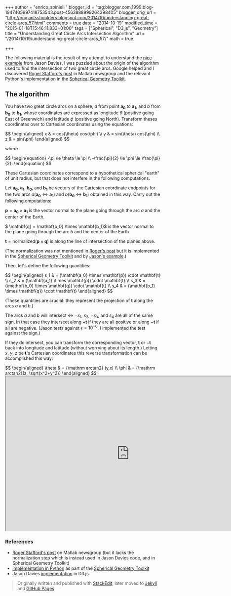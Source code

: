 +++
author = "enrico_spinielli"
blogger_id = "tag:blogger.com,1999:blog-1947405997418753543.post-4563888999264398405"
blogger_orig_url = "http://ongiantsshoulders.blogspot.com/2014/10/understanding-great-circle-arcs_57.html"
comments = true
date = "2014-10-19"
modified_time = "2015-01-18T15:46:11.833+01:00"
tags = ["Spherical", "D3.js", "Geometry"]
title = "Understanding Great Circle Arcs Intersection Algorithm"
url = "/2014/10/19/understanding-great-circle-arcs_57/"
math = true

+++

The following material is the result of my attempt to understand the
[nice example][intersect] from Jason Davies.
I was puzzled about the origin of the algorithm used to find the intersection of
two great circle arcs.
Google helped and I discovered [Roger Stafford's post][roger] in Matlab
newsgroup and the relevant Python's implementation in the
[Spherical Geometry Toolkit][geotoolkitintersect].



## The algorithm

You have two great circle arcs on a sphere, $a$ from point
$\mathbf{a_0}$ to $\mathbf{a_1}$, and $b$ from $\mathbf{b_0}$ to
$\mathbf{b_1}$, whose coordinates are expressed as longitude $\theta$
(positive going East of Greenwich) and latitude $\phi$ (positive going
North).
Transform theses coordinates over to Cartesian coordinates using the equations:

<div>
$$
\begin{aligned}
x  & = cos(\theta) cos(\phi) \\
y  & = sin(\theta) cos(\phi) \\
z  & = sin(\phi)
\end{aligned}
$$
</div>

where

<div>
$$
\begin{equation}
-\pi  \le  \theta  \le \pi \\
-\frac{\pi}{2} \le \phi \le \frac{\pi}{2}.
\end{equation}
$$
</div>

These Cartesian coordinates correspond to a hypothetical spherical "earth" of unit radius, but that does not interfere in the following computations.

Let $\mathbf{a_0}$, $\mathbf{a_1}$, $\mathbf{b_0}$, and $\mathbf{b_1}$
be vectors of the Cartesian coordinate endpoints for the two arcs
$a$($\mathbf{a_0} \leftrightarrow \mathbf{a_1}$) and
$b$($\mathbf{b_0} \leftrightarrow \mathbf{b_1}$) obtained in this way.
Carry out the following omputations:

$\mathbf{p} = \mathbf{a_0} \times \mathbf{a_1}$ is the vector normal to the
plane going through the arc $a$ and the center of the Earth.

$ \mathbf{q} = \mathbf{b_0} \times \mathbf{b_1}$ is the vector normal to the
plane going through the arc $b$ and the center of the Earth.

$\mathbf{t} = \mathrm{normalized}(\mathbf{p} \times \mathbf{q})$ is along the
line of intersection of the planes above.

(The normalization was not mentioned
in [Roger's post][roger] but it is implemented in the
[Spherical Geometry Toolkit][geotoolkitintersect] and by
[Jason's example][intersect].)

Then, let's define the following quantities:

<div>
$$
\begin{aligned}
 s_1 & =  (\mathbf{a_0} \times \mathbf{p})  \cdot \mathbf{t} \\
 s_2 & = (\mathbf{a_1} \times \mathbf{p}) \cdot \mathbf{t} \\
 s_3 & = (\mathbf{b_0} \times \mathbf{q}) \cdot \mathbf{t} \\
 s_4 & = (\mathbf{b_1} \times \mathbf{q}) \cdot \mathbf{t}
\end{aligned}
$$
</div>

(These quantities are crucial: they represent the projection of $\mathbf{t}$
along the arcs $a$ and $b$.)

The arcs $a$ and $b$ will intersect $\iff$ $-s_1$, $s_2$, $-s_3$,
and $s_4$ are all of the same sign. In that case they intersect along
$+\mathbf{t}$ if they are all positive or along $-\mathbf{t}$ if all are
negative.
(Jason tests against $\epsilon = 10^{-6}$, I implemented the test against the
sign.)

If they do intersect, you can transform the corresponding vector,
$\mathbf{t}$ or $-\mathbf{t}$ back into longitude and latitude (without
worrying about its length.) Letting $x$, $y$, $z$ be
$\mathbf{t}$'s Cartesian coordinates this reverse transformation can be
accomplished this way:

<div>
$$
\begin{aligned}
\theta & = {\mathrm arctan2} (y,x) \\
\phi    & = {\mathrm arctan2}(z, \sqrt{x^2+y^2})
\end{aligned}
$$
</div>

<iframe src="https://cdn.rawgit.com/espinielli/00f6062b0324eac6f882/raw/587499ae3f57276b24d2599d3545733c4f419a3f/index.html" marginwidth="0" marginheight="0" scrolling="no" width="800px" height="500px"></iframe>


### References
* [Roger Stafford's post][roger] on Matlab newsgroup  (but it lacks the
  normalization step which is instead used in Jason Davies code, and in
  Spherical Geometry Toolkit)
* [implementation in Python][geotoolkitintersect] as part of the
  [Spherical Geometry Toolkit][geotoolkit]
* Jason Davies [implementation][intersect] in D3.js


[roger]: http://www.mathworks.com/matlabcentral/newsreader/view_thread/276271 "Roger Stafford's on Matlab newsgroup"
[intersect]: http://www.jasondavies.com/maps/intersect/ "great circle arcs intersection"
[geotoolkitintersect]: http://ssb.stsci.edu/doc/stsci_python_x/stsci.sphere.doc/html/_modules/stsci/sphere/great_circle_arc.html "intersection"
[geotoolkit]: http://ssb.stsci.edu/doc/stsci_python_x/stsci.sphere.doc/html/ "spherical geometry toolkit"

> Originally written and published with [StackEdit](https://stackedit.io/), later moved to [Jekyll](http://jekyllrb.com/) and [GitHub Pages](https://pages.github.com/)
